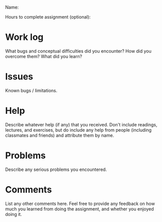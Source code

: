  Name:
 
 Hours to complete assignment (optional):

# Work log

What bugs and conceptual difficulties did you encounter?  How did you
overcome them?  What did you learn?


# Issues

Known bugs / limitations.


# Help

Describe whatever help (if any) that you received.
Don't include readings, lectures, and exercises, but do
include any help from people (including classmates and friends) and
attribute them by name.


# Problems

Describe any serious problems you encountered.

# Comments

List any other comments here. Feel free to provide any feedback
on how much you learned from doing the assignment, and whether
you enjoyed doing it.
